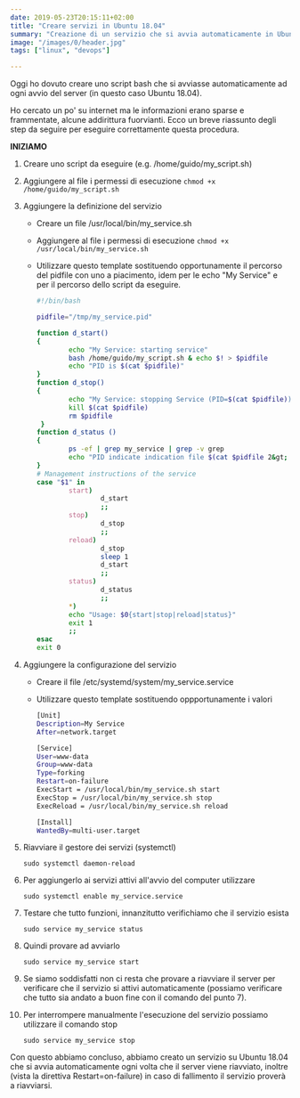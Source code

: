 ```yaml
---
date: 2019-05-23T20:15:11+02:00
title: "Creare servizi in Ubuntu 18.04"
summary: "Creazione di un servizio che si avvia automaticamente in Ubuntu 18.04"
image: "/images/0/header.jpg"
tags: ["linux", "devops"]

---
```


Oggi ho dovuto creare uno script bash che si avviasse automaticamente ad ogni avvio del server (in questo caso Ubuntu 18.04).

Ho cercato un po' su internet ma le informazioni erano sparse e frammentate, alcune addirittura fuorvianti. Ecco un breve riassunto degli step da seguire per eseguire correttamente questa procedura.

**INIZIAMO**

1. Creare uno script da eseguire (e.g. /home/guido/my_script.sh)

2. Aggiungere al file i permessi di esecuzione `chmod +x /home/guido/my_script.sh`

3. Aggiungere la definizione del servizio

    - Creare un file /usr/local/bin/my_service.sh

    - Aggiungere al file i permessi di esecuzione `chmod +x /usr/local/bin/my_service.sh`

    - Utilizzare questo template sostituendo opportunamente il percorso del pidfile con uno a piacimento, idem per le echo "My Service" e per il percorso dello script da eseguire.

      ```bash
      #!/bin/bash
      
      pidfile="/tmp/my_service.pid"
      
      function d_start()
      {
              echo "My Service: starting service"
              bash /home/guido/my_script.sh & echo $! > $pidfile
              echo "PID is $(cat $pidfile)"
      }
      function d_stop()
      {
              echo "My Service: stopping Service (PID=$(cat $pidfile))"
              kill $(cat $pidfile)
              rm $pidfile
       }
      function d_status ()
      {
              ps -ef | grep my_service | grep -v grep
              echo "PID indicate indication file $(cat $pidfile 2&gt; /dev/null)"
      }
      # Management instructions of the service
      case "$1" in
              start)
                      d_start
                      ;;
              stop)
                      d_stop
                      ;;
              reload)
                      d_stop
                      sleep 1
                      d_start
                      ;;
              status)
                      d_status
                      ;;
              *)
              echo "Usage: $0{start|stop|reload|status}"
              exit 1
              ;;
      esac
      exit 0
      ```

4. Aggiungere la configurazione del servizio

    - Creare il file /etc/systemd/system/my_service.service

    - Utilizzare questo template sostituendo oppportunamente i valori

      ```bash
      [Unit]
      Description=My Service
      After=network.target 
      
      [Service]
      User=www-data
      Group=www-data
      Type=forking
      Restart=on-failure
      ExecStart = /usr/local/bin/my_service.sh start
      ExecStop = /usr/local/bin/my_service.sh stop
      ExecReload = /usr/local/bin/my_service.sh reload
      
      [Install]
      WantedBy=multi-user.target
      ```

5. Riavviare il gestore dei servizi (systemctl)

   `sudo systemctl daemon-reload`

6. Per aggiungerlo ai servizi attivi all'avvio del computer utilizzare

   `sudo systemctl enable my_service.service`

7. Testare che tutto funzioni, innanzitutto verifichiamo che il servizio esista

   `sudo service my_service status`

8. Quindi provare ad avviarlo

   `sudo service my_service start`

9. Se siamo soddisfatti non ci resta che provare a riavviare il server per verificare che il servizio si attivi automaticamente (possiamo verificare che tutto sia andato a buon fine con il comando del punto 7).

10. Per interrompere manualmente l'esecuzione del servizio possiamo utilizzare il comando stop

    `sudo service my_service stop`

Con questo abbiamo concluso, abbiamo creato un servizio su Ubuntu 18.04 che si avvia automaticamente ogni volta che il server viene riavviato, inoltre (vista la direttiva Restart=on-failure) in caso di fallimento il servizio proverà a riavviarsi.
